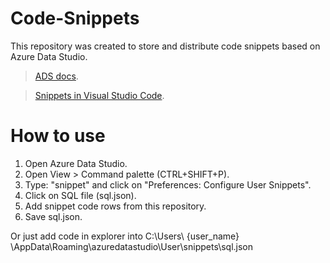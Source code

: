 # Code-Snippets

This repository was created to store and distribute code snippets based on Azure Data Studio.

> [ADS docs](https://docs.microsoft.com/en-us/sql/azure-data-studio/code-snippets?view=sql-server-ver16).

>[Snippets in Visual Studio Code](https://code.visualstudio.com/docs/editor/userdefinedsnippets).

# How to use

1. Open Azure Data Studio.
2. Open View > Command palette (CTRL+SHIFT+P).
3. Type: "snippet" and click on "Preferences: Configure User Snippets".
4. Click on SQL file (sql.json).
5. Add snippet code rows from this repository.
6. Save sql.json.

Or just add code in explorer into C:\Users\ {user_name} \AppData\Roaming\azuredatastudio\User\snippets\sql.json
